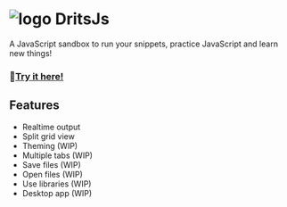 # <img src="https://alexhm.dev/logos/logoRED.svg" alt="logo"> DritsJs
A JavaScript sandbox to run your snippets, practice JavaScript and learn new things!
### 🔗[Try it here!](https://peckas13.github.io/dritsjs/)

## Features

- Realtime output
- Split grid view 
- Theming (WIP)
- Multiple tabs (WIP)
- Save files (WIP)
- Open files (WIP)
- Use libraries (WIP)
- Desktop app (WIP)


